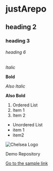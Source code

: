 # justArepo
## heading 2
### heading 3
###### heading 6

*Italic*

**Bold**

_Also Italic_

__Also Bold__

1. Ordered List
1. Item 1
1. Item 2

* Unordered List
* item 1
* item2

![Chelsea Logo](Logo.png)

Demo Repository

[Go to the sample link](www.youtube.com)
